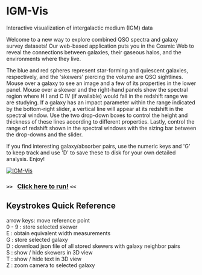 # IGM-Vis
Interactive visualization of intergalactic medium (IGM) data

Welcome to a new way to explore combined QSO spectra and galaxy survey datasets!  Our web-based
application puts you in the Cosmic Web to reveal the connections between galaxies, their gaseous
halos, and the environments where they live.

The blue and red spheres represent star-forming and quiescent galaxies, respectively, and the
'skewers' piercing the volume are QSO sightlines.  Mouse over a galaxy to see an image and a few
of its properties in the lower panel.  Mouse over a skewer and the right-hand panels show the spectral
region where H I and C IV (if available) would fall in the redshift range we are studying.  If a
galaxy has an impact parameter within the range indicated by the bottom-right slider, a
vertical line will appear at its redshift in the spectral window.  Use the two drop-down boxes to
control the height and thickness of these lines according to different properties.  Lastly, control
the range of redshift shown in the spectral windows with the sizing bar between the drop-downs and
the slider.

If you find interesting galaxy/absorber pairs, use the numeric keys and 'G' to keep track and use
'D' to save these to disk for your own detailed analysis.  Enjoy!

[![IGM-Vis](http://img.youtube.com/vi/3ZVaExEVZOk/1.jpg)](https://www.youtube.com/watch?v=3ZVaExEVZOk "IGM-Vis")

### `>> ` [Click here to run!](https://igm-vis.github.io/igm-vis/intergalactic.html) `<<`

## Keystrokes Quick Reference<br/>
arrow keys: move reference point<br/>
0 - 9 : store selected skewer<br/>
E : obtain equivalent width measurements<br/>
G : store selected galaxy<br/>
D : download json file of all stored skewers with galaxy neighbor pairs<br/>
S : show / hide skewers in 3D view  <br/>
T : show / hide text in 3D view  <br/>
Z : zoom camera to selected galaxy <br/>
